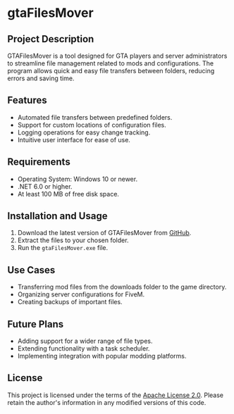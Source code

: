 # gtaFilesMover

## Project Description
GTAFilesMover is a tool designed for GTA players and server administrators to streamline file management related to mods and configurations. The program allows quick and easy file transfers between folders, reducing errors and saving time.

## Features
- Automated file transfers between predefined folders.
- Support for custom locations of configuration files.
- Logging operations for easy change tracking.
- Intuitive user interface for ease of use.

## Requirements
- Operating System: Windows 10 or newer.
- .NET 6.0 or higher.
- At least 100 MB of free disk space.

## Installation and Usage
1. Download the latest version of GTAFilesMover from [GitHub](https://github.com/ravorrr/gtaFilesMover).
2. Extract the files to your chosen folder.
3. Run the `gtaFilesMover.exe` file.

## Use Cases
- Transferring mod files from the downloads folder to the game directory.
- Organizing server configurations for FiveM.
- Creating backups of important files.

## Future Plans
- Adding support for a wider range of file types.
- Extending functionality with a task scheduler.
- Implementing integration with popular modding platforms.

## License
This project is licensed under the terms of the [Apache License 2.0](LICENSE). Please retain the author's information in any modified versions of this code.

